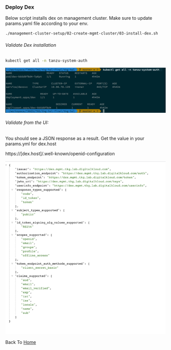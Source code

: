 ### Deploy Dex
Below script installs dex on management cluster. Make sure to update params.yaml file according to your env.

```bash
./management-cluster-setup/02-create-mgmt-cluster/03-install-dex.sh
```

###### Validate Dex installation
```bash
kubectl get all -n tanzu-system-auth
```
![mgmt-cls-2](../../img/MGMT-CLS-3.png)

###### Validate from the UI:
You should see a JSON response as a result. Get the value in your params.yml for dex.host

https://[dex.host]/.well-known/openid-configuration

![mgmt-cls-2](../../img/mgmt-cls-4.png)

Back To [Home](../../README.md)
